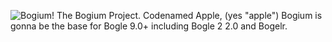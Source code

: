 ![Bogium](https://lh4.googleusercontent.com/OeKBZ1f-NCW2NET-YjByxAvJ3-BB-DZ4LxHOC53SoEHMeeQcxUbf_Uq9ZaKBc9l4Huhpd8wZ5vgKVy4pPjRkT442KghfE0QweyPE-HeAD9rzXyd_pS4wCHRPqGO3m2_qz_BVTJHAQUc=w1280)!
    The Bogium Project. Codenamed Apple, (yes "apple")
Bogium is gonna be the base for Bogle 9.0+ including Bogle 2 2.0 and Bogelr.
